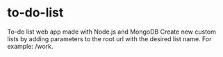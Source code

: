 # to-do-list
To-do list web app made with Node.js and MongoDB
Create new custom lists by adding parameters to the root url with the desired list name.
For example: /work. 
